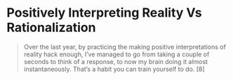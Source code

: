 # Positively Interpreting Reality Vs Rationalization

> Over the last year, by practicing the making positive interpretations of reality hack enough, I’ve managed to go from taking a couple of seconds to think of a response, to now my brain doing it almost instantaneously. That’s a habit you can train yourself to do. [8] 
